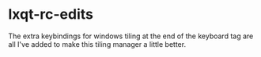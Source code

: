 # lxqt-rc-edits
The extra keybindings for windows tiling at the end of the keyboard tag are all I've added to make this tiling manager a little better.
